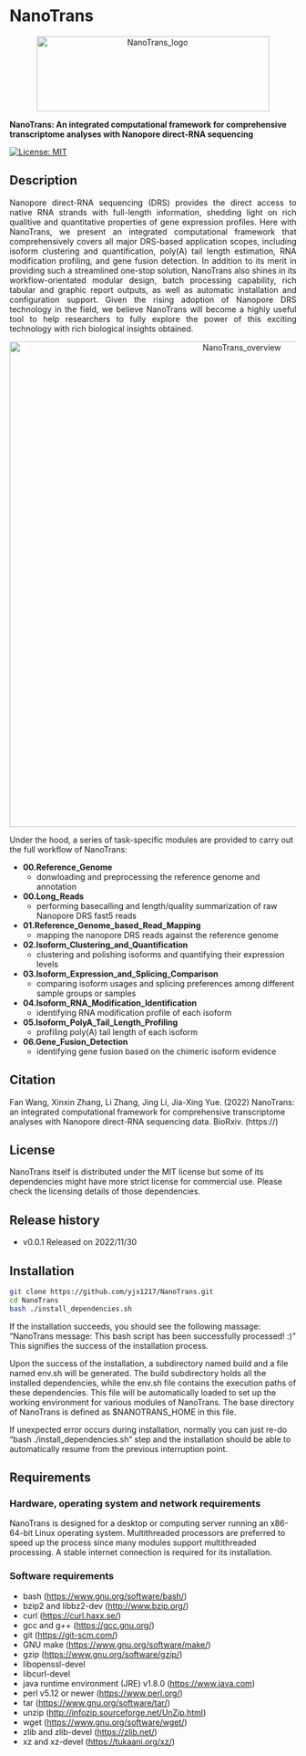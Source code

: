 # NanoTrans

<p align="center">
  <img src="https://github.com/yjx1217/NanoTrans/blob/main/NanoTrans.logo.png" alt="NanoTrans_logo" width="408" height="132"/>
</p>

**NanoTrans: An integrated computational framework for comprehensive transcriptome analyses with Nanopore direct-RNA sequencing**

[![License: MIT](https://img.shields.io/badge/License-MIT-yellow.svg)](https://opensource.org/licenses/MIT)

## Description
<div style="text-align: justify"> 
Nanopore direct-RNA sequencing (DRS) provides the direct access to native RNA strands with full-length information, shedding light on rich qualitive and quantitative properties of gene expression profiles. Here with NanoTrans, we present an integrated computational framework that comprehensively covers all major DRS-based application scopes, including isoform clustering and quantification, poly(A) tail length estimation, RNA modification profiling, and gene fusion detection. In addition to its merit in providing such a streamlined one-stop solution, NanoTrans also shines in its workflow-orientated modular design, batch processing capability, rich tabular and graphic report outputs, as well as automatic installation and configuration support. Given the rising adoption of Nanopore DRS technology in the field, we believe NanoTrans will become a highly useful tool to help researchers to fully explore the power of this exciting technology with rich biological insights obtained.
</div>

<p align="center">
  <img src="https://github.com/yjx1217/NanoTrans/blob/master/NanoTrans.overview.png" alt="NanoTrans_overview" width="800" height="851"/>
</p>

Under the hood, a series of task-specific modules are provided to carry out the full workflow of NanoTrans:

* **00.Reference_Genome**
  * donwloading and preprocessing the reference genome and annotation
* **00.Long_Reads**
  * performing basecalling and length/quality summarization of raw Nanopore DRS fast5 reads
* **01.Reference_Genome_based_Read_Mapping**
  * mapping the nanopore DRS reads against the reference genome
* **02.Isoform_Clustering_and_Quantification**
  * clustering and polishing isoforms and quantifying their expression levels
* **03.Isoform_Expression_and_Splicing_Comparison**
  * comparing isoform usages and splicing preferences among different sample groups or samples
* **04.Isoform_RNA_Modification_Identification**
  * identifying RNA modification profile of each isoform
* **05.Isoform_PolyA_Tail_Length_Profiling**
  * profiling poly(A) tail length of each isoform
* **06.Gene_Fusion_Detection**
  * identifying gene fusion based on the chimeric isoform evidence


## Citation
Fan Wang, Xinxin Zhang, Li Zhang, Jing Li, Jia-Xing Yue. (2022) NanoTrans: an integrated computational framework for comprehensive transcriptome analyses with Nanopore direct-RNA sequencing data. BioRxiv. (https://)


## License
NanoTrans itself is distributed under the MIT license but some of its dependencies might have more strict license for commercial use. Please check the licensing details of those dependencies.

## Release history
* v0.0.1 Released on 2022/11/30

## Installation
```sh
git clone https://github.com/yjx1217/NanoTrans.git
cd NanoTrans
bash ./install_dependencies.sh
```
If the installation succeeds, you should see the following massage:
“NanoTrans message: This bash script has been successfully processed! :)”
This signifies the success of the installation process. 

Upon the success of the installation, a subdirectory named build and a file named env.sh will be generated. The build subdirectory holds all the installed dependencies, while the env.sh file contains the execution paths of these dependencies. This file will be automatically loaded to set up the working environment for various modules of NanoTrans. The base directory of NanoTrans is defined as $NANOTRANS_HOME in this file.

If unexpected error occurs during installation, normally you can just re-do “bash ./install_dependencies.sh” step and the installation should be able to automatically resume from the previous interruption point. 


## Requirements
### Hardware, operating system and network requirements
NanoTrans is designed for a desktop or computing server running an x86-64-bit Linux operating system. Multithreaded processors are preferred to speed up the process since many modules support multithreaded processing. A stable internet connection is required for its installation. 

### Software requirements
* bash (https://www.gnu.org/software/bash/)
* bzip2 and libbz2-dev (http://www.bzip.org/)
* curl (https://curl.haxx.se/)
* gcc and g++ (https://gcc.gnu.org/)
* git (https://git-scm.com/)
* GNU make (https://www.gnu.org/software/make/)
* gzip (https://www.gnu.org/software/gzip/)
* libopenssl-devel
* libcurl-devel
* java runtime environment (JRE) v1.8.0 (https://www.java.com)
* perl v5.12 or newer (https://www.perl.org/)
* tar (https://www.gnu.org/software/tar/)
* unzip (http://infozip.sourceforge.net/UnZip.html)
* wget (https://www.gnu.org/software/wget/)
* zlib and zlib-devel (https://zlib.net/)
* xz and xz-devel (https://tukaani.org/xz/)
